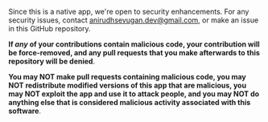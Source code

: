 Since this is a native app, we're open to security enhancements. For any security issues, contact [anirudhsevugan.dev@gmail.com](mailto:anirudhsevugan.dev@gmail.com), or make an issue
in this GitHub repository.

**If *any* of your contributions contain malicious code, your contribution will be force-removed, and any pull requests that you make afterwards to this repository will be denied**.

**You may NOT make pull requests containing malicious code, you may NOT redistribute modified versions of this app that are malicious,  you may NOT exploit the app and use it to attack people, and you may NOT do anything else that is considered malicious activity associated with this software**.
